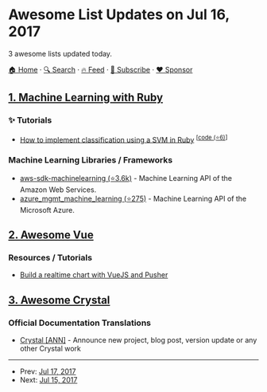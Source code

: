 # Awesome List Updates on Jul 16, 2017

3 awesome lists updated today.

[🏠 Home](/README.md) · [🔍 Search](https://www.trackawesomelist.com/search/) · [🔥 Feed](https://www.trackawesomelist.com/rss.xml) · [📮 Subscribe](https://trackawesomelist.us17.list-manage.com/subscribe?u=d2f0117aa829c83a63ec63c2f&id=36a103854c) · [❤️  Sponsor](https://github.com/sponsors/theowenyoung)



## [1. Machine Learning with Ruby](/content/arbox/machine-learning-with-ruby/README.md)

### :sparkles: Tutorials

*   [How to implement classification using a SVM in Ruby](https://www.practicalai.io/implementing-classification-using-a-svm-in-ruby/) <sup>\[[code (⭐6)](https://github.com/daugaard/example-svm)]</sup>

### Machine Learning Libraries / Frameworks

*   [aws-sdk-machinelearning (⭐3.6k)](https://github.com/aws/aws-sdk-ruby) -
    Machine Learning API of the Amazon Web Services.
*   [azure\_mgmt\_machine\_learning (⭐275)](https://github.com/Azure/azure-sdk-for-ruby) -
    Machine Learning API of the Microsoft Azure.

## [2. Awesome Vue](/content/vuejs/awesome-vue/README.md)

### Resources / Tutorials

*   [Build a realtime chart with VueJS and Pusher](https://blog.pusher.com/build-realtime-chart-with-vuejs-pusher/)

## [3. Awesome Crystal](/content/veelenga/awesome-crystal/README.md)

### Official Documentation Translations

*   [Crystal \[ANN\]](https://crystal-ann.com) - Announce new project, blog post, version update or any other Crystal work

---

- Prev: [Jul 17, 2017](/content/2017/07/17/README.md)
- Next: [Jul 15, 2017](/content/2017/07/15/README.md)